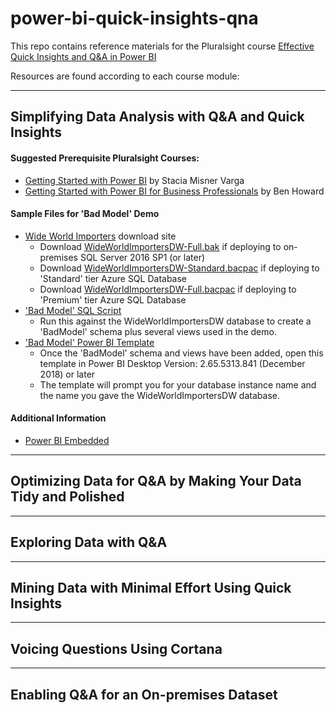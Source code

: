 # power-bi-quick-insights-qna
This repo contains reference materials for the Pluralsight course [Effective Quick Insights and Q&amp;A in Power BI](https://pluralsight.com)

Resources are found according to each course module:
***
## Simplifying Data Analysis with Q&A and Quick Insights
 #### Suggested Prerequisite Pluralsight Courses:
   * [Getting Started with Power BI](http://bit.ly/getting-started-power-bi) by Stacia Misner Varga
   * [Getting Started with Power BI for Business Professionals](http://bit.ly/getting-started-power-bi-business-professionals) by Ben Howard

 #### Sample Files for 'Bad Model' Demo
 * [Wide World Importers](http://bit.ly/WideWorldImporters) download site
	* Download [WideWorldImportersDW-Full.bak](https://github.com/Microsoft/sql-server-samples/releases/download/wide-world-importers-v1.0/WideWorldImportersDW-Full.bak) if deploying to on-premises SQL Server 2016 SP1 (or later)
	* Download [WideWorldImportersDW-Standard.bacpac](https://github.com/Microsoft/sql-server-samples/releases/download/wide-world-importers-v1.0/WideWorldImportersDW-Standard.bacpac) if deploying to 'Standard' tier Azure SQL Database
	* Download [WideWorldImportersDW-Full.bacpac](https://github.com/Microsoft/sql-server-samples/releases/download/wide-world-importers-v1.0/WideWorldImportersDW-Full.bacpac) if deploying to 'Premium' tier Azure SQL Database
 * ['Bad Model' SQL Script](https://github.com/Jim-Kay/power-bi-quick-insights-qna/blob/master/Simplifying_Data_Analysis_with_Q%26A_and_Quick_Insights/WWI_BadModel.sql)
    * Run this against the WideWorldImportersDW database to create a 'BadModel' schema plus several views used in the demo.
 * ['Bad Model' Power BI Template](https://github.com/Jim-Kay/power-bi-quick-insights-qna/blob/master/Simplifying_Data_Analysis_with_Q%26A_and_Quick_Insights/WWI_BadModel.pbit)
    * Once the 'BadModel' schema and views have been added, open this template in Power BI Desktop Version: 2.65.5313.841 (December 2018) or later
	* The template will prompt you for your database instance name and the name you gave the WideWorldImportersDW database.
 
 #### Additional Information
   * [Power BI Embedded](http://bit.ly/PowerBI-Embedded)
   
***
## Optimizing Data for Q&A by Making Your Data Tidy and Polished

***
## Exploring Data with Q&A

***
## Mining Data with Minimal Effort Using Quick Insights

***
## Voicing Questions Using Cortana

***
## Enabling Q&A for an On-premises Dataset


